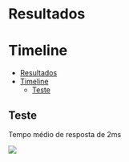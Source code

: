 # Resultados

# Timeline
- [Resultados](#resultados)
- [Timeline](#timeline)
  - [Teste](#teste)

## Teste 

Tempo médio de resposta de 2ms

![](images/image-22.png)

